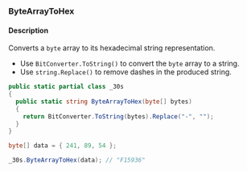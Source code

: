 ### ByteArrayToHex

#### Description



Converts a `byte` array to its hexadecimal string representation.

- Use `BitConverter.ToString()` to convert the `byte` array to a string.
- Use `string.Replace()` to remove dashes in the produced string.

```csharp
public static partial class _30s 
{
  public static string ByteArrayToHex(byte[] bytes) 
  {
    return BitConverter.ToString(bytes).Replace("-", "");
  }
}
```

```csharp
byte[] data = { 241, 89, 54 };

_30s.ByteArrayToHex(data); // "F15936"
```
